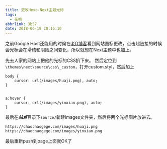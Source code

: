 ```yaml
---
title: 更改Hexo-Next主题光标
tags:
  - 花哨
abbrlink: 3b57
date: 2018-06-19 20:16:10
---
```


之前Google Host还能用的时候在[老D博客](https://laod.cn)看到网站图标更改，点击超链接的时候会光标会在滑稽和阴险之间变化，所以就想在Next主题中也加上。

<!--more-->
先去人家的网站上把他的光标的CSS扒下来。
然后定位到
`\themes\next\source\css\_custom`，打开custom.styl，然后加上
```
body {
	cursor: url(/images/huaji.png), auto;
}


a:hover {
	cursor: url(/images/yinxian.png), auto;
}
```
最后在***站点***目录下`source/`新建images文件夹，然后将两个光标图片放进去。
```
https://chaochaogege.com/images/huaji.png
https://chaochaogege.com/images/yinxian.png
```
最后重新push到page上面就OK了